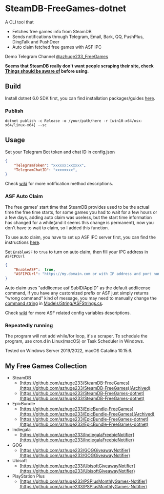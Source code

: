 # SteamDB-FreeGames-dotnet

A CLI tool that
 - Fetches free games info from SteamDB
 - Sends notifications through Telegram, Email, Bark, QQ, PushPlus, DingTalk and PushDeer
 - Auto claim fetched free games with ASF IPC

Demo Telegram Channel [@azhuge233_FreeGames](https://t.me/azhuge233_FreeGames)

**Seems that SteamDB really don't want people scraping their site, check [Things should be aware of](https://github.com/azhuge233/SteamDB-FreeGames-dotnet/blob/master/Things%20should%20be%20aware%20of.md) before using.**

## Build

Install dotnet 6.0 SDK first, you can find installation packages/guides [here](https://dotnet.microsoft.com/download).

### Publish

```
dotnet publish -c Release -o /your/path/here -r [win10-x64/osx-x64/linux-x64] --sc
```

## Usage

Set your Telegram Bot token and chat ID in config.json

```json
{
	"TelegramToken": "xxxxxx:xxxxxx",
	"TelegramChatID": "xxxxxxxx",
}
```

Check [wiki](https://github.com/azhuge233/SteamDB-FreeGames-dotnet/wiki/Config-Description) for more notification method descriptions.

### ASF Auto Claim

The free games' start time that SteamDB provides used to be the actual time the free time starts, for some games you had to wait for a few hours or a few days, adding auto claim was useless, but the start time information has changed for a while(and it seems this change is permanent), now you don't have to wait to claim, so I added this function.

To use auto claim, you have to set up ASF IPC server first, you can find the instructions [here](https://github.com/JustArchiNET/ArchiSteamFarm/wiki/IPC).

Set `EnableASF` to `true` to turn on auto claim, then fill your IPC address in `ASFIPCUrl`

```json
{
	"EnableASF":  true,
  	"ASFIPCUrl": "https://my.domain.com or with IP address and port number(didn't test)",
}
```

Auto claim uses "addlicense asf SubID/AppID" as the default addlicense command, if you have any customized prefix or ASF just simply returns "wrong command" kind of message, you may need to manually change the [command string](https://github.com/azhuge233/SteamDB-FreeGames-dotnet/blob/7c682b8078a87464af2cbb5f2efd33446386a464/SteamDB-FreeGames/Models/String/ASFStrings.cs#L5) in [Models/String/ASFStrings.cs](https://github.com/azhuge233/SteamDB-FreeGames-dotnet/blob/7c682b8078a87464af2cbb5f2efd33446386a464/SteamDB-FreeGames/Models/String/ASFStrings.cs).

Check [wiki](https://github.com/azhuge233/SteamDB-FreeGames-dotnet/wiki/Config-Description) for more ASF related config variables descriptions.

### Repeatedly running

The program will not add while/for loop, it's a scraper. To schedule the program, use cron.d in Linux(macOS) or Task Scheduler in Windows.

Tested on Windows Server 2019/2022, macOS Catalina 10.15.6.

## My Free Games Collection

- SteamDB
    - [https://github.com/azhuge233/SteamDB-FreeGames](https://github.com/azhuge233/SteamDB-FreeGames)(Archived)
    - [https://github.com/azhuge233/SteamDB-FreeGames-dotnet](https://github.com/azhuge233/SteamDB-FreeGames-dotnet)
- EpicBundle
    - [https://github.com/azhuge233/EpicBundle-FreeGames](https://github.com/azhuge233/EpicBundle-FreeGames)(Archived)
    - [https://github.com/azhuge233/EpicBundle-FreeGames-dotnet](https://github.com/azhuge233/EpicBundle-FreeGames-dotnet)
- Indiegala
    - [https://github.com/azhuge233/IndiegalaFreebieNotifier](https://github.com/azhuge233/IndiegalaFreebieNotifier)
- GOG
    - [https://github.com/azhuge233/GOGGiveawayNotifier](https://github.com/azhuge233/GOGGiveawayNotifier)
- Ubisoft
    - [https://github.com/azhuge233/UbisoftGiveawayNotifier](https://github.com/azhuge233/UbisoftGiveawayNotifier)
- PlayStation Plus
    - [https://github.com/azhuge233/PSPlusMonthlyGames-Notifier](https://github.com/azhuge233/PSPlusMonthlyGames-Notifier)
